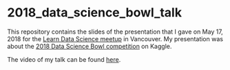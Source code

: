 # 2018_data_science_bowl_talk

This repository contains the slides of the presentation that I gave on May 17, 2018 for the <a href="https://www.meetup.com/LearnDataScience/">Learn Data Science meetup</a> in Vancouver. My presentation was about the <a href="https://www.kaggle.com/c/data-science-bowl-2018">2018 Data Science Bowl competition</a> on Kaggle.

The video of my talk can be found <a href="https://www.youtube.com/watch?v=SZJoPsSOp84">here</a>.
